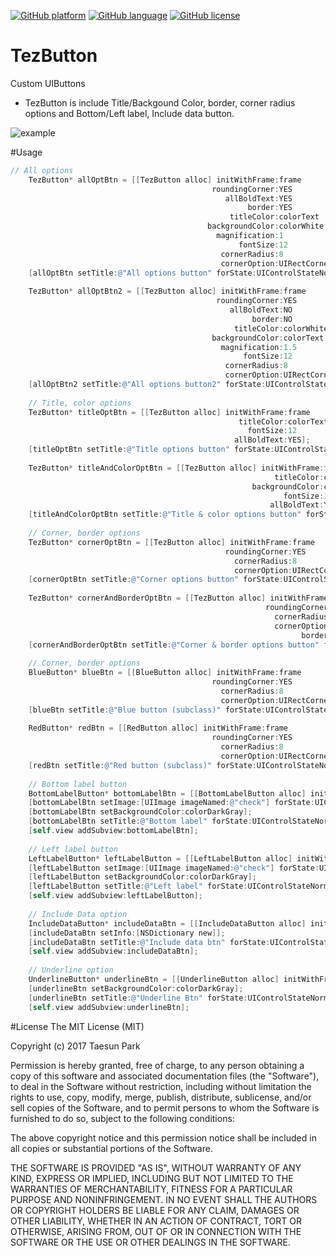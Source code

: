 [![GitHub platform](https://img.shields.io/badge/platform-ios-lightgrey.svg)]() 
[![GitHub language](https://img.shields.io/badge/language-objective--c-6BAEE4.svg)]()
[![GitHub license](https://img.shields.io/badge/license-MIT-blue.svg)](https://raw.githubusercontent.com/tezpark/AlternateIconName-objC/master/LICENSE)

# TezButton
Custom UIButtons

* TezButton is include Title/Backgound Color, border, corner radius options and Bottom/Left label, Include data button.

![example](https://cloud.githubusercontent.com/assets/389004/23586007/e57ea05a-01cf-11e7-853d-2797102fe0e9.png)

#Usage
```objective-c
// All options
    TezButton* allOptBtn = [[TezButton alloc] initWithFrame:frame
                                             roundingCorner:YES
                                                allBoldText:YES
                                                     border:YES
                                                 titleColor:colorText
                                            backgroundColor:colorWhite
                                              magnification:1
                                                   fontSize:12
                                               cornerRadius:8
                                               cornerOption:UIRectCornerAllCorners];
    [allOptBtn setTitle:@"All options button" forState:UIControlStateNormal];
    
    TezButton* allOptBtn2 = [[TezButton alloc] initWithFrame:frame
                                              roundingCorner:YES
                                                 allBoldText:NO
                                                      border:NO
                                                  titleColor:colorWhite
                                             backgroundColor:colorText
                                               magnification:1.5
                                                    fontSize:12
                                                cornerRadius:8
                                                cornerOption:UIRectCornerTopLeft|UIRectCornerTopRight];
    [allOptBtn2 setTitle:@"All options button2" forState:UIControlStateNormal];
    
    // Title, color options
    TezButton* titleOptBtn = [[TezButton alloc] initWithFrame:frame
                                                   titleColor:colorText
                                                     fontSize:12
                                                  allBoldText:YES];
    [titleOptBtn setTitle:@"Title options button" forState:UIControlStateNormal];
    
    TezButton* titleAndColorOptBtn = [[TezButton alloc] initWithFrame:frame
                                                           titleColor:colorText
                                                      backgroundColor:colorGray
                                                             fontSize:12
                                                          allBoldText:YES];
    [titleAndColorOptBtn setTitle:@"Title & color options button" forState:UIControlStateNormal];
    
    // Corner, border options
    TezButton* cornerOptBtn = [[TezButton alloc] initWithFrame:frame
                                                roundingCorner:YES
                                                  cornerRadius:8
                                                  cornerOption:UIRectCornerAllCorners];
    [cornerOptBtn setTitle:@"Corner options button" forState:UIControlStateNormal];
    
    TezButton* cornerAndBorderOptBtn = [[TezButton alloc] initWithFrame:frame
                                                         roundingCorner:YES
                                                           cornerRadius:8
                                                           cornerOption:UIRectCornerBottomLeft|UIRectCornerTopRight
                                                                 border:YES];
    [cornerAndBorderOptBtn setTitle:@"Corner & border options button" forState:UIControlStateNormal];
    
    // Corner, border options
    BlueButton* blueBtn = [[BlueButton alloc] initWithFrame:frame
                                             roundingCorner:YES
                                               cornerRadius:8
                                               cornerOption:UIRectCornerAllCorners];
    [blueBtn setTitle:@"Blue button (subclass)" forState:UIControlStateNormal];
    
    RedButton* redBtn = [[RedButton alloc] initWithFrame:frame
                                             roundingCorner:YES
                                               cornerRadius:8
                                               cornerOption:UIRectCornerAllCorners];
    [redBtn setTitle:@"Red button (subclass)" forState:UIControlStateNormal];
    
    // Bottom label button
    BottomLabelButton* bottomLabelBtn = [[BottomLabelButton alloc] initWithFrame:frame contentGap:10];
    [bottomLabelBtn setImage:[UIImage imageNamed:@"check"] forState:UIControlStateNormal];
    [bottomLabelBtn setBackgroundColor:colorDarkGray];
    [bottomLabelBtn setTitle:@"Bottom label" forState:UIControlStateNormal];
    [self.view addSubview:bottomLabelBtn];
    
    // Left label button
    LeftLabelButton* leftLabelButton = [[LeftLabelButton alloc] initWithFrame:frame contentGap:10];
    [leftLabelButton setImage:[UIImage imageNamed:@"check"] forState:UIControlStateNormal];
    [leftLabelButton setBackgroundColor:colorDarkGray];
    [leftLabelButton setTitle:@"Left label" forState:UIControlStateNormal];
    [self.view addSubview:leftLabelButton];
    
    // Include Data option
    IncludeDataButton* includeDataBtn = [[IncludeDataButton alloc] initWithFrame:frame];
    [includeDataBtn setInfo:[NSDictionary new]];
    [includeDataBtn setTitle:@"Include data btn" forState:UIControlStateNormal];
    [self.view addSubview:includeDataBtn];
    
    // Underline option
    UnderlineButton* underlineBtn = [[UnderlineButton alloc] initWithFrame:frame];
    [underlineBtn setBackgroundColor:colorDarkGray];
    [underlineBtn setTitle:@"Underline Btn" forState:UIControlStateNormal];
    [self.view addSubview:underlineBtn];
```


#License
The MIT License (MIT)

Copyright (c) 2017 Taesun Park

Permission is hereby granted, free of charge, to any person obtaining a copy
of this software and associated documentation files (the "Software"), to deal
in the Software without restriction, including without limitation the rights
to use, copy, modify, merge, publish, distribute, sublicense, and/or sell
copies of the Software, and to permit persons to whom the Software is
furnished to do so, subject to the following conditions:

The above copyright notice and this permission notice shall be included in all
copies or substantial portions of the Software.

THE SOFTWARE IS PROVIDED "AS IS", WITHOUT WARRANTY OF ANY KIND, EXPRESS OR
IMPLIED, INCLUDING BUT NOT LIMITED TO THE WARRANTIES OF MERCHANTABILITY,
FITNESS FOR A PARTICULAR PURPOSE AND NONINFRINGEMENT. IN NO EVENT SHALL THE
AUTHORS OR COPYRIGHT HOLDERS BE LIABLE FOR ANY CLAIM, DAMAGES OR OTHER
LIABILITY, WHETHER IN AN ACTION OF CONTRACT, TORT OR OTHERWISE, ARISING FROM,
OUT OF OR IN CONNECTION WITH THE SOFTWARE OR THE USE OR OTHER DEALINGS IN THE
SOFTWARE.
